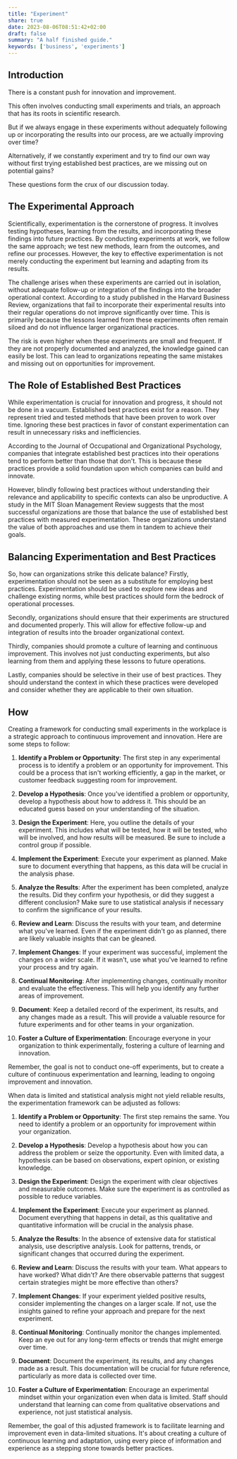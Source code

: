 ```yaml
---
title: "Experiment"
share: true 
date: 2023-08-06T08:51:42+02:00
draft: false
summary: "A half finished guide."
keywords: ['business', 'experiments']
---
```


## Introduction

There is a constant push for innovation and improvement. 

This often involves conducting small experiments and trials, an approach that has its roots in scientific research. 

But if we always engage in these experiments without adequately following up or incorporating the results into our process, are we actually improving over time? 

Alternatively, if we constantly experiment and try to find our own way without first trying established best practices, are we missing out on potential gains? 

These questions form the crux of our discussion today.

## The Experimental Approach

Scientifically, experimentation is the cornerstone of progress. It involves testing hypotheses, learning from the results, and incorporating these findings into future practices. By conducting experiments at work, we follow the same approach; we test new methods, learn from the outcomes, and refine our processes. However, the key to effective experimentation is not merely conducting the experiment but learning and adapting from its results. 

The challenge arises when these experiments are carried out in isolation, without adequate follow-up or integration of the findings into the broader operational context. According to a study published in the Harvard Business Review, organizations that fail to incorporate their experimental results into their regular operations do not improve significantly over time. This is primarily because the lessons learned from these experiments often remain siloed and do not influence larger organizational practices. 

The risk is even higher when these experiments are small and frequent. If they are not properly documented and analyzed, the knowledge gained can easily be lost. This can lead to organizations repeating the same mistakes and missing out on opportunities for improvement.

## The Role of Established Best Practices

While experimentation is crucial for innovation and progress, it should not be done in a vacuum. Established best practices exist for a reason. They represent tried and tested methods that have been proven to work over time. Ignoring these best practices in favor of constant experimentation can result in unnecessary risks and inefficiencies. 

According to the Journal of Occupational and Organizational Psychology, companies that integrate established best practices into their operations tend to perform better than those that don't. This is because these practices provide a solid foundation upon which companies can build and innovate. 

However, blindly following best practices without understanding their relevance and applicability to specific contexts can also be unproductive. A study in the MIT Sloan Management Review suggests that the most successful organizations are those that balance the use of established best practices with measured experimentation. These organizations understand the value of both approaches and use them in tandem to achieve their goals.

## Balancing Experimentation and Best Practices
So, how can organizations strike this delicate balance? Firstly, experimentation should not be seen as a substitute for employing best practices. Experimentation should be used to explore new ideas and challenge existing norms, while best practices should form the bedrock of operational processes. 

Secondly, organizations should ensure that their experiments are structured and documented properly. This will allow for effective follow-up and integration of results into the broader organizational context.

Thirdly, companies should promote a culture of learning and continuous improvement. This involves not just conducting experiments, but also learning from them and applying these lessons to future operations.

Lastly, companies should be selective in their use of best practices. They should understand the context in which these practices were developed and consider whether they are applicable to their own situation.

## How
Creating a framework for conducting small experiments in the workplace is a strategic approach to continuous improvement and innovation. Here are some steps to follow:

1. **Identify a Problem or Opportunity**: The first step in any experimental process is to identify a problem or an opportunity for improvement. This could be a process that isn't working efficiently, a gap in the market, or customer feedback suggesting room for improvement.

2. **Develop a Hypothesis**: Once you've identified a problem or opportunity, develop a hypothesis about how to address it. This should be an educated guess based on your understanding of the situation.

3. **Design the Experiment**: Here, you outline the details of your experiment. This includes what will be tested, how it will be tested, who will be involved, and how results will be measured. Be sure to include a control group if possible.

4. **Implement the Experiment**: Execute your experiment as planned. Make sure to document everything that happens, as this data will be crucial in the analysis phase.

5. **Analyze the Results**: After the experiment has been completed, analyze the results. Did they confirm your hypothesis, or did they suggest a different conclusion? Make sure to use statistical analysis if necessary to confirm the significance of your results.

6. **Review and Learn**: Discuss the results with your team, and determine what you've learned. Even if the experiment didn't go as planned, there are likely valuable insights that can be gleaned.

7. **Implement Changes**: If your experiment was successful, implement the changes on a wider scale. If it wasn't, use what you've learned to refine your process and try again.

8. **Continual Monitoring**: After implementing changes, continually monitor and evaluate the effectiveness. This will help you identify any further areas of improvement.

9. **Document**: Keep a detailed record of the experiment, its results, and any changes made as a result. This will provide a valuable resource for future experiments and for other teams in your organization.

10. **Foster a Culture of Experimentation**: Encourage everyone in your organization to think experimentally, fostering a culture of learning and innovation.

Remember, the goal is not to conduct one-off experiments, but to create a culture of continuous experimentation and learning, leading to ongoing improvement and innovation.

When data is limited and statistical analysis might not yield reliable results, the experimentation framework can be adjusted as follows:

1. **Identify a Problem or Opportunity**: The first step remains the same. You need to identify a problem or an opportunity for improvement within your organization. 

2. **Develop a Hypothesis**: Develop a hypothesis about how you can address the problem or seize the opportunity. Even with limited data, a hypothesis can be based on observations, expert opinion, or existing knowledge.

3. **Design the Experiment**: Design the experiment with clear objectives and measurable outcomes. Make sure the experiment is as controlled as possible to reduce variables. 

4. **Implement the Experiment**: Execute your experiment as planned. Document everything that happens in detail, as this qualitative and quantitative information will be crucial in the analysis phase.

5. **Analyze the Results**: In the absence of extensive data for statistical analysis, use descriptive analysis. Look for patterns, trends, or significant changes that occurred during the experiment. 

6. **Review and Learn**: Discuss the results with your team. What appears to have worked? What didn't? Are there observable patterns that suggest certain strategies might be more effective than others?

7. **Implement Changes**: If your experiment yielded positive results, consider implementing the changes on a larger scale. If not, use the insights gained to refine your approach and prepare for the next experiment.

8. **Continual Monitoring**: Continually monitor the changes implemented. Keep an eye out for any long-term effects or trends that might emerge over time.

9. **Document**: Document the experiment, its results, and any changes made as a result. This documentation will be crucial for future reference, particularly as more data is collected over time.

10. **Foster a Culture of Experimentation**: Encourage an experimental mindset within your organization even when data is limited. Staff should understand that learning can come from qualitative observations and experience, not just statistical analysis.

Remember, the goal of this adjusted framework is to facilitate learning and improvement even in data-limited situations. It's about creating a culture of continuous learning and adaptation, using every piece of information and experience as a stepping stone towards better practices.